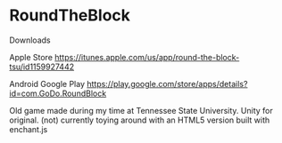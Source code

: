 # RoundTheBlock

Downloads 

Apple Store
https://itunes.apple.com/us/app/round-the-block-tsu/id1159927442

Android Google Play
https://play.google.com/store/apps/details?id=com.GoDo.RoundBlock

Old game made during my time at Tennessee State University. Unity for original. (not) currently toying around with an HTML5 version built with enchant.js
